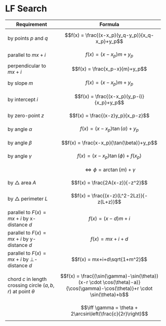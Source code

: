 # LF Search

| Requirement | Formula |
|--|--|
| by points $p$ and $q$ | $$f(x) = \frac{(x-x_p)(y_q-y_p)}{x_q-x_p}+y_p$$ |
| parallel to $mx+i$ | $$f(x) = (x-x_p)m+y_p$$ |
| perpendicular to $mx+i$ | $$f(x) = \frac{x_p-x}{m}+y_p$$ |
| by slope $m$ | $$f(x) = (x-x_p)m+y_p$$ |
| by intercept $i$ | $$f(x) = \frac{(x-x_p)(y_p-i)}{x_p}+y_p$$ |
| by zero-point $z$ | $$f(x) = \frac{(x-z)y_p}{x_p-z}$$ |
| by angle $\alpha$ | $$f(x) = (x-x_p)\tan(\alpha)+y_p$$ |
| by angle $\beta$ | $$f(x) = \frac{x-x_p}{\tan(\beta)}+y_p$$ |
| by angle $\gamma$ | $$f(x) = (x-x_p)\tan(\phi)+f(x_p)$$ |
| | $$\iff \phi = \arctan(m)+\gamma$$ |
| by $\triangle$ area $A$ | $$f(x) = \frac{2A(x-z)}{-z^2}$$ |
| by $\triangle$ perimeter $L$ | $$f(x) = \frac{(x-z)(L^2-2Lz)}{-z(L+z)}$$ |
| parallel to $F(x)=mx+i$ by x-distance $d$ | $$f(x) = (x-d)m+i$$ |
| parallel to $F(x)=mx+i$ by y-distance $d$ | $$f(x) = mx+i+d$$ |
| parallel to $F(x)= mx+i$ by $\perp$-distance $d$ | $$f(x) = mx+i+d\sqrt{1+m^2}$$ |
| chord $c$ in length crossing circle $(a,b,r)$ at point $\theta$ | $$f(x) = \frac{(\sin(\gamma)-\sin(\theta))(x-r \cdot \cos(\theta)-a)}{\cos(\gamma)-\cos(\theta)}+r \cdot \sin(\theta)+b$$ |
| | $$\iff \gamma = \theta + 2\arcsin\left(\frac{c}{2r}\right)$$ |
